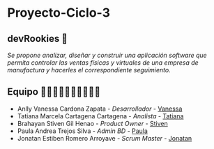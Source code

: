 # Proyecto-Ciclo-3

## devRookies 🚀
_Se propone analizar, diseñar y construir una aplicación software que permita controlar las ventas físicas y virtuales de una empresa de manufactura y hacerles el correspondiente seguimiento._

## Equipo 👩‍💻🧑‍💻👩‍💻🧑‍💻🧑‍💻

* Anlly Vanessa Cardona Zapata - *Desarrollador* - [Vanessa](https://github.com/Vane789)
* Tatiana Marcela Cartagena Cartagena - *Analista* - [Tatiana](https://github.com/TATIANA2024)
* Brahayan Stiven Gil Henao - *Product Owner* - [Stiven](https://github.com/Stivensgt)
* Paula Andrea Trejos Silva - *Admin BD* - [Paula](https://github.com/patrejos)
* Jonatan Estiben Romero Arroyave - *Scrum Master* - [Jonatan](https://github.com/joni-kwai)

